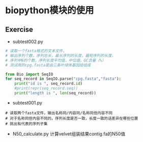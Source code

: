 # biopython模块的使用


## Exercise

* subtest002.py
```python
# 读取一个fasta格式的文本文件，
# 输出序列个数，序列总长，最长序列的长度，最短序列的长度，
# 序列中N的个数，序列长度平均值，中位值，GC含量（%）
# 测试用的cpg.fasta是由三条叶绿体基因组组成

from Bio import SeqIO
for seq_record in SeqIO.parse("cpg.fasta","fasta"):
    print("id is ", seq_record.id)
    #print(repr(seq_record.seq))
    print("length is ", len(seq_record))

```

* subtest001.py
```
# 读取两个fasta文件，输出名称同/内容同/名称同但内容不同
# 对于名称同但内容不同的，序列长度是否一致，长度一致的话差异在哪些位置
# 挑出有代表的序列子集

```

* N50_calculate.py
计算velvet组装结果contig.fa的N50值